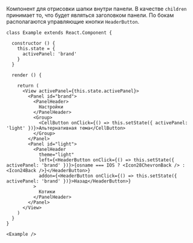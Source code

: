 Компонент для отрисовки шапки внутри панели. В качестве `children` принимает то, что будет являться заголовком панели.
По бокам располагаются управляющие кнопки `HeaderButton`.

```
class Example extends React.Component {

  constructor () {
    this.state = {
      activePanel: 'brand'
    }
  }

  render () {

    return (
      <View activePanel={this.state.activePanel}>
        <Panel id="brand">
          <PanelHeader>
            Настройки
          </PanelHeader>
          <Group>
            <CellButton onClick={() => this.setState({ activePanel: 'light' })}>Альтернативная тема</CellButton>
          </Group>
        </Panel>
        <Panel id="light">
          <PanelHeader
            theme="light"
            left={<HeaderButton onClick={() => this.setState({ activePanel: 'brand' })}>{osname === IOS ? <Icon28ChevronBack /> : <Icon24Back />}</HeaderButton>}
            addon={<HeaderButton onClick={() => this.setState({ activePanel: 'brand' })}>Назад</HeaderButton>}
          >
            Котики
          </PanelHeader>
        </Panel>
      </View>
    )
  }
}

<Example />
```
